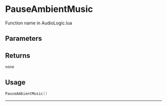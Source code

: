 # PauseAmbientMusic
Function name in AudioLogic.lua
## Parameters

## Returns
`none`
## Usage
```lua
PauseAmbientMusic()
```
---
